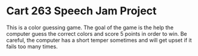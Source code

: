 # Cart 263 Speech Jam Project

This is a color guessing game. The goal of the game is the help the computer guess the correct colors and score 5 points in order to win. Be careful, the computer has a short temper sometimes and will get upset if it fails too many times.
